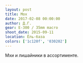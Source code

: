 ```yaml
---
layout: post
title: Мох
date: 2017-02-08 00:00:00
author: Д.Г.
gear: E-300 / 35mm macro
shoot_date: 2015-09-11
location: Ёль-база
colors: ['1c120f', '030202']
---
```


Мхи и лишайники в ассортименте.
